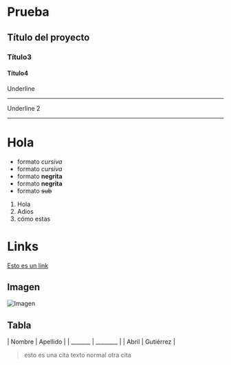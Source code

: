 # Prueba
## Título del proyecto
### Título3
#### Título4
Underline
__________
Underline 2
________
# Hola
- formato *cursiva*
- formato _cursiva_
- formato **negrita**
- formato __negrita__
- formato ~~sub~~
1. Hola
2. Adios
3. cómo estas
# Links 
<a href="https://classroom.google.com/u/1/c/MTI2Mjg0ODM2MjMy/a/MTk4MDg2NjEwNjI1/details"> Esto es un link</a>
## Imagen
![Imagen](https://vignette.wikia.nocookie.net/las-chicas-superpoderosas-reboot/images/4/47/TouPgjsg.png/revision/latest/top-crop/width/360/height/450?cb=20160725144743&path-prefix=es)

## Tabla
| Nombre | Apellido |
| _______ | ________ |
| Abril | Gutiérrez |

> esto es una cita
texto normal
> otra cita
